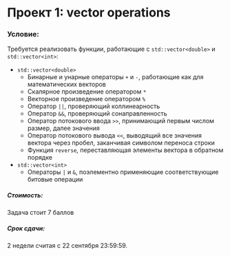 # Проект 1: vector operations

### Условие:
Требуется реализовать функции, работающие с `std::vector<double>` и `std::vector<int>`:

- `std::vector<double>`
  - Бинарные и унарные операторы `+` и `-`, работающие как для математических векторов
  - Скалярное произведение оператором `*`
  - Векторное произведение оператором `%`
  - Оператор `||`, проверяющий коллинеарность
  - Оператор `&&`, проверяющий сонаправленность
  - Оператор потокового ввода `>>`, принимающий первым числом размер, далее значения
  - Оператор потокового вывода `<<`, выводящий все значения вектора через пробел, заканчивая символом переноса строки
  - Функция `reverse`, переставляющая элементы вектора в обратном порядке
- `std::vector<int>`
  - Операторы `|` и `&`, поэлементно применяющие соответствующие битовые операции


##### Стоимость:
Задача стоит 7 баллов

##### Срок сдачи:
2 недели считая с 22 сентября 23:59:59. 
